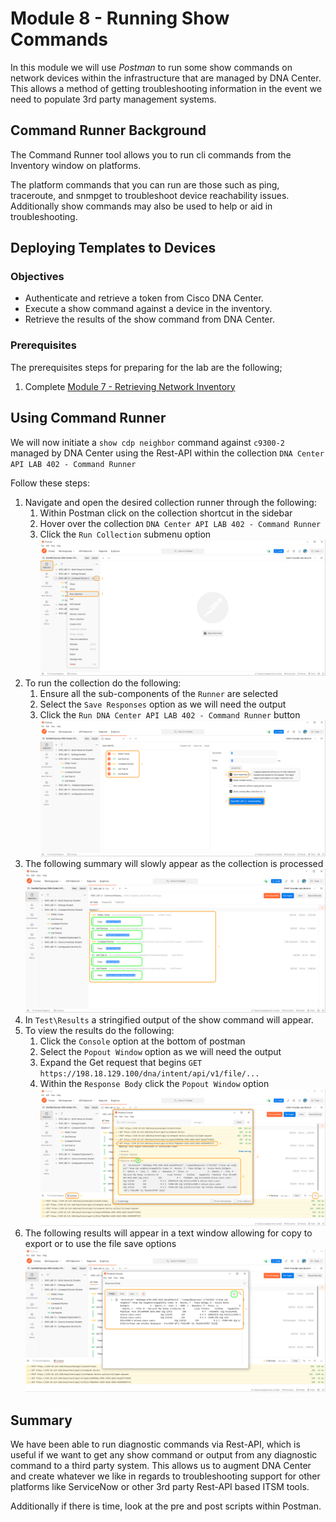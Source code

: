 # Module 8 - Running Show Commands
In this module we will use *Postman* to run some show commands on network devices within the infrastructure that are managed by DNA Center. This allows a method of getting troubleshooting information in the event we need to populate 3rd party management systems.

## Command Runner Background
The Command Runner tool allows you to run cli commands from the Inventory window on platforms. 

The platform commands that you can run are those such as ping, traceroute, and snmpget to troubleshoot device reachability issues. Additionally show commands may also be used to help or aid in troubleshooting.

## Deploying Templates to Devices
### Objectives
- Authenticate and retrieve a token from Cisco DNA Center.
- Execute a show command against a device in the inventory.
- Retrieve the results of the show command from DNA Center.

### Prerequisites
The prerequisites steps for preparing for the lab are the following;
1. Complete [Module 7 - Retrieving Network Inventory](./module7-inventory.md)

## Using Command Runner
We will now initiate a `show cdp neighbor` command against `c9300-2` managed by DNA Center using the Rest-API within the collection `DNA Center API LAB 402 - Command Runner`

Follow these steps:

1. Navigate and open the desired collection runner through the following:
   1. Within Postman click on the collection shortcut in the sidebar
   2. Hover over the collection `DNA Center API LAB 402 - Command Runner`
   3. Click the `Run Collection` submenu option
      ![json](./images/Postman-Collection-CmdRun.png?raw=true "Import JSON")
2. To run the collection do the following:
   1. Ensure all the sub-components of the `Runner` are selected
   2. Select the `Save Responses` option as we will need the output
   3. Click  the `Run DNA Center API LAB 402 - Command Runner` button
      ![json](./images/Postman-Collection-CmdRun-Runner.png?raw=true "Import JSON")
3. The following summary will slowly appear as the collection is processed
   ![json](./images/Postman-Collection-CmdRun-Summary.png?raw=true "Import JSON")
4. In `Test\Results` a stringified output of the show command will appear.
5. To view the results do the following:
   1. Click the `Console` option at the bottom of postman
   2. Select the `Popout Window` option as we will need the output
   3. Expand the Get request that begins `GET https://198.18.129.100/dna/intent/api/v1/file/...` 
   4. Within the `Response Body` click the `Popout Window` option
      ![json](./images/Postman-Collection-CmdRun-Console.png?raw=true "Import JSON")
6. The following results will appear in a text window allowing for copy to export or to use the file save options
   ![json](./images/Postman-Collection-CmdRun-Export.png?raw=true "Import JSON")

## Summary
We have been able to run diagnostic commands via Rest-API, which is useful if we want to get any show command or output from any diagnostic command to a third party system. This allows us to augment DNA Center and create whatever we like in regards to troubleshooting support for other platforms like ServiceNow or other 3rd party Rest-API based ITSM tools. 

Additionally if there is time, look at the pre and post scripts within Postman.
